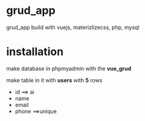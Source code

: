 # grud_app
grud_app build with vuejs, materizlizecss, php, mysql 

# installation 

make database in phpmyadmin with the  **vue_grud**

make table in it with **users** with **5** rows 
 - id ==> ai
 - name
 - email
 - phone ==>unique
 
